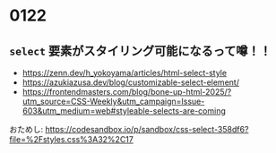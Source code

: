 # 0122

## `select` 要素がスタイリング可能になるって噂！！

- https://zenn.dev/h_yokoyama/articles/html-select-style
- https://azukiazusa.dev/blog/customizable-select-element/
- https://frontendmasters.com/blog/bone-up-html-2025/?utm_source=CSS-Weekly&utm_campaign=Issue-603&utm_medium=web#styleable-selects-are-coming

おためし: 
https://codesandbox.io/p/sandbox/css-select-358df6?file=%2Fstyles.css%3A32%2C17
